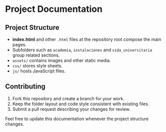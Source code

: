 # Project Documentation

## Project Structure
- **index.html** and other `.html` files at the repository root compose the main pages.
- Subfolders such as `academia`, `instalaciones` and `vida_universitaria` group related sections.
- `assets/` contains images and other static media.
- `css/` stores style sheets.
- `js/` hosts JavaScript files.

## Contributing
1. Fork this repository and create a branch for your work.
2. Keep the folder layout and code style consistent with existing files.
3. Submit a pull request describing your changes for review.

Feel free to update this documentation whenever the project structure changes.
